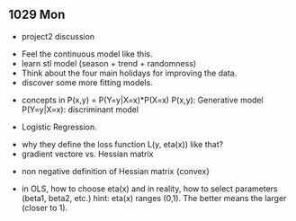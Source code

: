 ## 1029 Mon
* project2 discussion
- Feel the continuous model like this. <keep training while testing>
- learn stl model (season + trend + randomness)
- Think about the four main holidays for improving the data.
- discover some more fitting models.

* concepts in P(x,y) = P(Y=y|X=x)*P(X=x)
P(x,y): Generative model
P(Y=y|X=x): discriminant model

* Logistic Regression. 
- why they define the loss function L(y, eta(x)) like that?
- gradient vectore vs. Hessian matrix

* non negative definition of Hessian matrix {convex}

* in OLS, how to choose eta(x) and in reality, how to select parameters (beta1, beta2, etc.)
hint: eta(x) ranges (0,1). The better means the larger (closer to 1).

